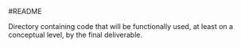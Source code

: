 #README

Directory containing code that will be functionally used, at least on a conceptual level, by the final deliverable.
